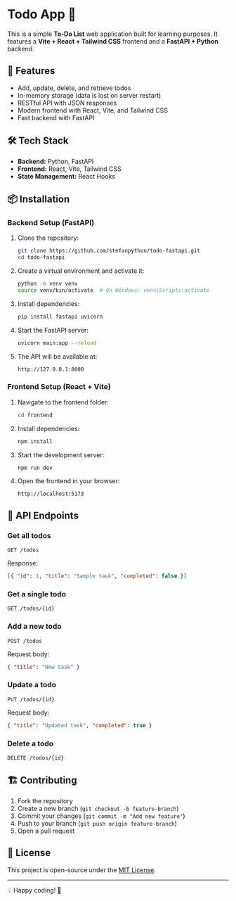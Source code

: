 # Todo App 📝

This is a simple **To-Do List** web application built for learning purposes. It features a **Vite + React + Tailwind CSS** frontend and a **FastAPI + Python** backend.

## 🚀 Features

- Add, update, delete, and retrieve todos
- In-memory storage (data is lost on server restart)
- RESTful API with JSON responses
- Modern frontend with React, Vite, and Tailwind CSS
- Fast backend with FastAPI

## 🛠 Tech Stack

- **Backend:** Python, FastAPI
- **Frontend:** React, Vite, Tailwind CSS
- **State Management:** React Hooks

## 📦 Installation

### Backend Setup (FastAPI)

1. Clone the repository:

   ```sh
   git clone https://github.com/stefanpython/todo-fastapi.git
   cd todo-fastapi
   ```

2. Create a virtual environment and activate it:

   ```sh
   python -m venv venv
   source venv/bin/activate  # On Windows: venv\Scripts\activate
   ```

3. Install dependencies:

   ```sh
   pip install fastapi uvicorn
   ```

4. Start the FastAPI server:

   ```sh
   uvicorn main:app --reload
   ```

5. The API will be available at:
   ```
   http://127.0.0.1:8000
   ```

### Frontend Setup (React + Vite)

1. Navigate to the frontend folder:

   ```sh
   cd frontend
   ```

2. Install dependencies:

   ```sh
   npm install
   ```

3. Start the development server:

   ```sh
   npm run dev
   ```

4. Open the frontend in your browser:
   ```
   http://localhost:5173
   ```

## 📌 API Endpoints

### Get all todos

```http
GET /todos
```

Response:

```json
[{ "id": 1, "title": "Sample task", "completed": false }]
```

### Get a single todo

```http
GET /todos/{id}
```

### Add a new todo

```http
POST /todos
```

Request body:

```json
{ "title": "New task" }
```

### Update a todo

```http
PUT /todos/{id}
```

Request body:

```json
{ "title": "Updated task", "completed": true }
```

### Delete a todo

```http
DELETE /todos/{id}
```

## 🏗 Contributing

1. Fork the repository
2. Create a new branch (`git checkout -b feature-branch`)
3. Commit your changes (`git commit -m "Add new feature"`)
4. Push to your branch (`git push origin feature-branch`)
5. Open a pull request

## 📜 License

This project is open-source under the [MIT License](LICENSE).

---

💡 Happy coding! 🚀
